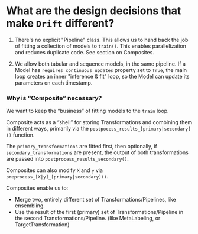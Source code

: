 # What are the design decisions that make `Drift` different?

1. There's no explicit "Pipeline" class. This allows us to hand back the job of fitting a collection of models to `train()`. This enables parallelization and reduces duplicate code. See section on Composites.


2. We allow both tabular and sequence models, in the same pipeline.
   If a Model has `requires_continuous_updates` property set to `True`, the main loop creates an inner "inference & fit" loop, so the Model can update its parameters on each timestamp.






### Why is “Composite” necessary?

We want to keep the “business” of fitting models to the `train` loop.

Composite acts as a “shell” for storing Transformations and combining them in different ways, primarily via the `postpocess_results_[primary|secondary]()` function.

The `primary_transformations` are fitted first, then optionally, if `secondary_transformations` are present, the output of both transformations are passed into `postprocess_results_secondary()`.

Composites can also modify `X` and `y` via `preprocess_[X|y]_[primary|secondary]()`.

Composites enable us to:

- Merge two, entirely different set of Transformations/Pipelines, like ensembling.
- Use the result of the first (primary) set of Transformations/Pipeline in the second Transformations/Pipeline. (like MetaLabeling, or TargetTransformation)